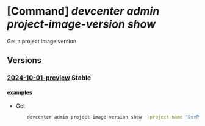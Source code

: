 # [Command] _devcenter admin project-image-version show_

Get a project image version.

## Versions

### [2024-10-01-preview](/Resources/mgmt-plane/L3N1YnNjcmlwdGlvbnMve30vcmVzb3VyY2Vncm91cHMve30vcHJvdmlkZXJzL21pY3Jvc29mdC5kZXZjZW50ZXIvcHJvamVjdHMve30vaW1hZ2VzL3t9L3ZlcnNpb25zL3t9/2024-10-01-preview.xml) **Stable**

<!-- mgmt-plane /subscriptions/{}/resourcegroups/{}/providers/microsoft.devcenter/projects/{}/images/{}/versions/{} 2024-10-01-preview -->

#### examples

- Get
    ```bash
        devcenter admin project-image-version show --project-name "DevProject" --image-name "Win11" --resource-group "rg1" --version-name "1.0.0"
    ```
